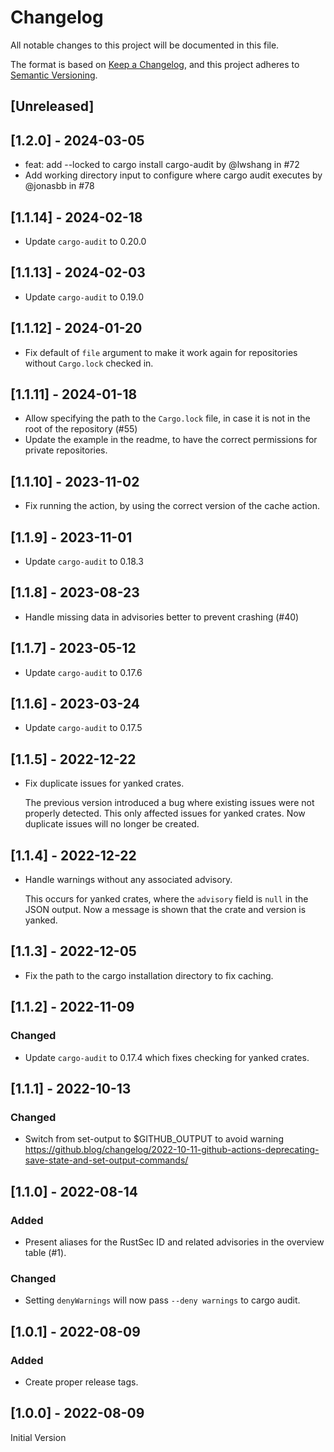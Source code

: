 # Changelog

All notable changes to this project will be documented in this file.

The format is based on [Keep a Changelog](https://keepachangelog.com/en/1.0.0/),
and this project adheres to [Semantic Versioning](https://semver.org/spec/v2.0.0.html).

## [Unreleased]

## [1.2.0] - 2024-03-05

* feat: add --locked to cargo install cargo-audit by @lwshang in #72
* Add working directory input to configure where cargo audit executes by @jonasbb in #78

## [1.1.14] - 2024-02-18

* Update `cargo-audit` to 0.20.0

## [1.1.13] - 2024-02-03

* Update `cargo-audit` to 0.19.0

## [1.1.12] - 2024-01-20

* Fix default of `file` argument to make it work again for repositories without `Cargo.lock` checked in.

## [1.1.11] - 2024-01-18

* Allow specifying the path to the `Cargo.lock` file, in case it is not in the root of the repository (#55)
* Update the example in the readme, to have the correct permissions for private repositories.

## [1.1.10] - 2023-11-02

* Fix running the action, by using the correct version of the cache action.

## [1.1.9] - 2023-11-01

* Update `cargo-audit` to 0.18.3

## [1.1.8] - 2023-08-23

* Handle missing data in advisories better to prevent crashing (#40)

## [1.1.7] - 2023-05-12

* Update `cargo-audit` to 0.17.6

## [1.1.6] - 2023-03-24

* Update `cargo-audit` to 0.17.5

## [1.1.5] - 2022-12-22

* Fix duplicate issues for yanked crates.

    The previous version introduced a bug where existing issues were not properly detected.
    This only affected issues for yanked crates.
    Now duplicate issues will no longer be created.

## [1.1.4] - 2022-12-22

* Handle warnings without any associated advisory.

    This occurs for yanked crates, where the `advisory` field is `null` in the JSON output.
    Now a message is shown that the crate and version is yanked.

## [1.1.3] - 2022-12-05

* Fix the path to the cargo installation directory to fix caching.

## [1.1.2] - 2022-11-09

### Changed

* Update `cargo-audit` to 0.17.4 which fixes checking for yanked crates.

## [1.1.1] - 2022-10-13

### Changed

* Switch from set-output to $GITHUB_OUTPUT to avoid warning
    https://github.blog/changelog/2022-10-11-github-actions-deprecating-save-state-and-set-output-commands/

## [1.1.0] - 2022-08-14

### Added

* Present aliases for the RustSec ID and related advisories in the overview table (#1).

### Changed

* Setting `denyWarnings` will now pass `--deny warnings` to cargo audit.

## [1.0.1] - 2022-08-09

### Added

* Create proper release tags.

## [1.0.0] - 2022-08-09

Initial Version
